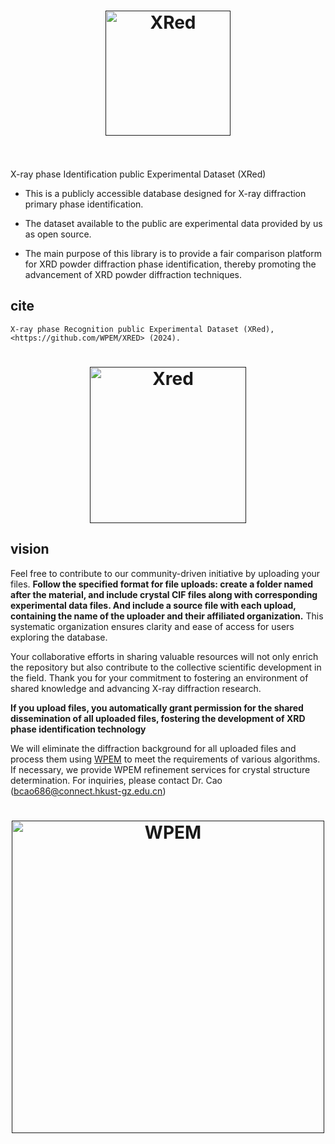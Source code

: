
<h1 align="center">
  <a href=""><img src="https://github.com/Bin-Cao/XRed/assets/86995074/2017fb47-9a22-440c-9008-98a1f08dfa3c" alt="XRed" width="200"></a>
  <br>
  <br>
</h1>



X-ray phase Identification public Experimental Dataset (XRed)

+ This is a publicly accessible database designed for X-ray diffraction primary phase identification. 

+ The dataset available to the public are experimental data provided by us as open source. 

+ The main purpose of this library is to provide a fair comparison platform for XRD powder diffraction phase identification, thereby promoting the advancement of XRD powder diffraction techniques.

## cite
    X-ray phase Recognition public Experimental Dataset (XRed), <https://github.com/WPEM/XRED> (2024).


<h1 align="center">
  <a href=""><img src="https://github.com/Bin-Cao/XRed/assets/86995074/2a8138f8-7b7a-4e15-addb-ab32a1426308" alt="Xred" width="250"></a>
</h1>

## vision
Feel free to contribute to our community-driven initiative by uploading your files. **Follow the specified format for file uploads: create a folder named after the material, and include crystal CIF files along with corresponding experimental data files. And include a source file with each upload, containing the name of the uploader and their affiliated organization.** This systematic organization ensures clarity and ease of access for users exploring the database.

Your collaborative efforts in sharing valuable resources will not only enrich the repository but also contribute to the collective scientific development in the field. Thank you for your commitment to fostering an environment of shared knowledge and advancing X-ray diffraction research.

**If you upload files, you automatically grant permission for the shared dissemination of all uploaded files, fostering the development of XRD phase identification technology**

We will eliminate the diffraction background for all uploaded files and process them using [WPEM](https://github.com/Bin-Cao/WPEM) to meet the requirements of various algorithms. If necessary, we provide WPEM refinement services for crystal structure determination. For inquiries, please contact Dr. Cao (bcao686@connect.hkust-gz.edu.cn)


<h1 align="center">
  <a href=""><img src="https://github.com/Bin-Cao/WPEM/assets/86995074/65b44e3f-257b-4ea7-8b54-174a1359449f" alt="WPEM" width="500"></a>
</h1>


